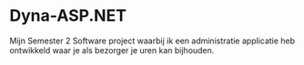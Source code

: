 # Dyna-ASP.NET
Mijn Semester 2 Software project waarbij ik een administratie applicatie heb ontwikkeld waar je als bezorger je uren kan bijhouden.
